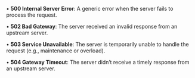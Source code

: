 • **500 Internal Server Error**: A generic error when the server fails to process the request.

• **502 Bad Gateway**: The server received an invalid response from an upstream server.

• **503 Service Unavailable**: The server is temporarily unable to handle the request (e.g., maintenance or overload).

• **504 Gateway Timeout**: The server didn’t receive a timely response from an upstream server.